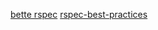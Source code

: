 [bette rspec](https://www.betterspecs.org/)
[rspec-best-practices](https://github.com/codica2/rspec-best-practices)
